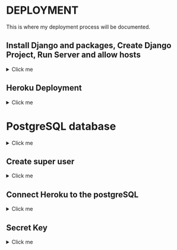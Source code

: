 # DEPLOYMENT

This is where my deployment process will be documented.

## Install Django and packages, Create Django Project, Run Server and allow hosts

<details>
<summary>Click me</summary>

- Install django with *pip3 install django~=4.2.1*
- Install gunicorn with *pip3 install gunicorn ~=20.1*
- Install whitenoise with *pip3 install whitenoise~=6.5.0*
- Install psycopg2 and dj_database_url with *pip3 install dj_database_url~=0.5 psycopg2~=2.9*

- Use command *pip3 freeze --local > requirements.txt* to create requirements.txt and add relavent packages to it.

![requirements.txt after install](docs/local_deployment/01-requirements.txt.png)

## Create Django Project 

- Using the command *django-admin startproject elite .* creates our django project at the top level.

![Django Project Directory](docs/local_deployment/02-django-project.png)

## running the server and allowing hosts

Using the command *python3 manage.py runserver* opens the server in port 8000. The server needs allowed hosts in elite-cuisine/settings.py to be added.

![Disallowed host](docs/local_deployment/03-disallowed-host.png)

![Successful project](docs/local_deployment/04-install-succesful.png)

</details>

## Heroku Deployment

<details>
<summary>Click me</summary>

Navigate to your Heroku dashboard and create a new Heroku app.

![Start app](docs/heroku_deployment/01-start-app.png)

![Create app](docs/heroku_deployment/02-create-app.png)

Add DISABLE_COLLECTSTATIC with a Value of 1 to stop Heroku uploading static files.

![DISABLE_COLLECTSTATIC](docs/heroku_deployment/03-collectstatic.png)

Create a Procfile to allow Heroku to deploy using Gunicorn.

![Procfile](docs/heroku_deployment/04-procfile.png)

Add Heroku to allowed hosts in elite_cuisine/settings.py.

![Heroku host](docs/heroku_deployment/05-heroku-host.png)

Connect Heroku to your Github account.

![Connect Github](docs/heroku_deployment/06-connect-github.png)

Click deploy branch and wait for completion.

![deploy](docs/heroku_deployment/07-deploy.png)

Add Eco Dynos.

![Eco Dynos](docs/heroku_deployment/08-eco-dynos.png)

</details>

# PostgreSQL database 

<details>
<summary>Click me</summary>

Create and env.py file in the top directory and use this code. The postgreSQL code was generated from Code Institute. It has been redacted from the image.

![env.py](docs/heroku_deployment/09-env.png)

Use the following code to connect the env.py in the elite_cuisine/settings.py.

![connecting settings.py to env.py](docs/heroku_deployment/10-settings-env.png)

In the elite_cuisine/settings.py file, disconnect the splite database by commenting out the code.

![disable sqlite](docs/heroku_deployment/11-sqlite.png)

Use dj-databse-url to connect.

![dj_database](docs/heroku_deployment/12-database.png)

</details>

## Create super user

<details>
<summary>Click me</summary>

- Using the terminal command *python3 manage.py migrate*, create a database.
- Create a superuser using djangos built in admin and auth apps using temrinal command python3 manage.py createsuperuser.

</details>

## Connect Heroku to the postgreSQL

<details>
<summary>Click me</summary>

- Deploy a new branch in Heroku.

- Create a new convig-var using the name DATABASE-URL and a value of your postgreSQL. This connects Heroku to the postgreSQL.

![ConfigVar](docs/heroku_deployment/13-heroku-postgresql.png)

</details>

## Secret Key 

<details>
<summary>Click me</summary>

Generate a secret key using letters, numbers and symbols that is hard to guess. This is used to keep information private. Add it to the env.py file with the following code.

![env secret key](docs/heroku_deployment/14-secret-key.png)

Update the settings.py file.

![Settings secret key](docs/heroku_deployment/15-secret-key-settings.png)

Add secret key as a config-var to Heroku. The name should be SECRET_KEY. The value should be your secret key value.
If done correctly, both local and Heroku deployment should work.

</details>